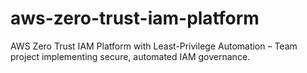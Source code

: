 # aws-zero-trust-iam-platform
AWS Zero Trust IAM Platform with Least-Privilege Automation – Team project implementing secure, automated IAM governance.
